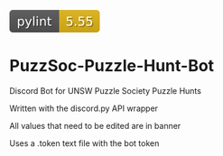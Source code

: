 ![pylint](./badges/pylint.svg)
# PuzzSoc-Puzzle-Hunt-Bot

Discord Bot for UNSW Puzzle Society Puzzle Hunts

Written with the discord.py API wrapper

All values that need to be edited are in banner

Uses a .token text file with the bot token
